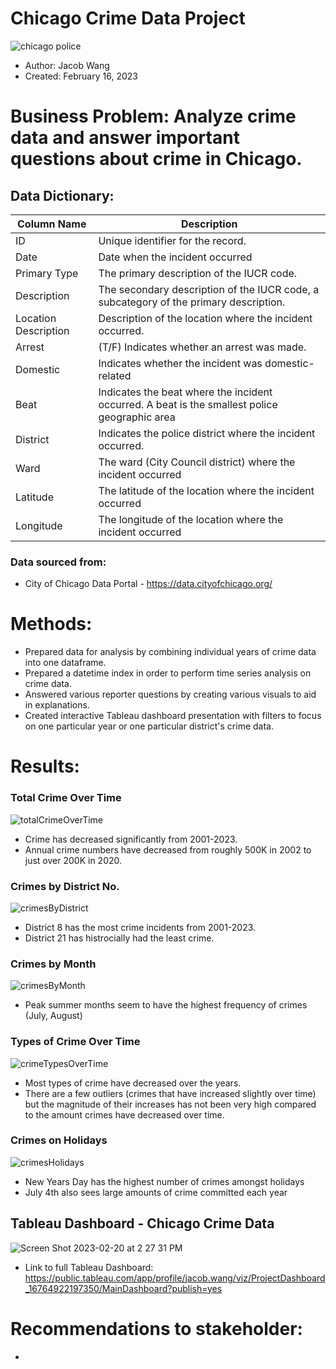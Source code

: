 # Chicago Crime Data Project

![chicago police](https://user-images.githubusercontent.com/112730629/219494357-cb7891a2-b424-4364-bc92-1a074e8d4064.jpeg)

* Author: Jacob Wang
* Created: February 16, 2023

# Business Problem: Analyze crime data and answer important questions about crime in Chicago.

## Data Dictionary: 

Column Name | Description
---|---
ID | Unique identifier for the record.
Date | Date when the incident occurred
Primary Type | The primary description of the IUCR code.
Description | The secondary description of the IUCR code, a subcategory of the primary description.
Location Description | Description of the location where the incident occurred.
Arrest | (T/F) Indicates whether an arrest was made. 
Domestic | Indicates whether the incident was domestic-related
Beat | Indicates the beat where the incident occurred. A beat is the smallest police geographic area
District | Indicates the police district where the incident occurred. 
Ward | The ward (City Council district) where the incident occurred
Latitude | The latitude of the location where the incident occurred
Longitude | The longitude of the location where the incident occurred


### Data sourced from: 
* City of Chicago Data Portal - https://data.cityofchicago.org/

# Methods: 
* Prepared data for analysis by combining individual years of crime data into one dataframe.
* Prepared a datetime index in order to perform time series analysis on crime data.
* Answered various reporter questions by creating various visuals to aid in explanations. 
* Created interactive Tableau dashboard presentation with filters to focus on one particular year or one particular district's crime data.

# Results: 

### Total Crime Over Time
![totalCrimeOverTime](https://user-images.githubusercontent.com/112730629/223281925-d871e429-8255-442b-a591-3417d8c4c511.jpeg)
* Crime has decreased significantly from 2001-2023.
* Annual crime numbers have decreased from roughly 500K in 2002 to just over 200K in 2020.


### Crimes by District No.
![crimesByDistrict](https://user-images.githubusercontent.com/112730629/223281787-b05275a2-e4b1-4769-8d48-4064fc41d1d1.jpeg)

* District 8 has the most crime incidents from 2001-2023. 
* District 21 has histrocially had the least crime. 

### Crimes by Month
![crimesByMonth](https://user-images.githubusercontent.com/112730629/223282534-c433e716-c4ad-41fa-997c-bf703679c300.jpeg)
* Peak summer months seem to have the highest frequency of crimes (July, August)

### Types of Crime Over Time
![crimeTypesOverTime](https://user-images.githubusercontent.com/112730629/223282038-e1e1efa8-14e1-4901-8521-ba657e8d7f35.jpeg)
* Most types of crime have decreased over the years.
* There are a few outliers (crimes that have increased slightly over time) but the magnitude of their increases has not been very high compared to the amount crimes have decreased over time. 

### Crimes on Holidays
![crimesHolidays](https://user-images.githubusercontent.com/112730629/223281162-2e6c253f-f4d5-41f4-8266-c20c49b0d03b.png)
* New Years Day has the highest number of crimes amongst holidays
* July 4th also sees large amounts of crime committed each year



## Tableau Dashboard - Chicago Crime Data
![Screen Shot 2023-02-20 at 2 27 31 PM](https://user-images.githubusercontent.com/112730629/220207557-27fcd4c8-0f9e-422d-b589-cb472633280e.png)


* Link to full Tableau Dashboard: https://public.tableau.com/app/profile/jacob.wang/viz/ProjectDashboard_16764922197350/MainDashboard?publish=yes


# Recommendations to stakeholder: 
* 
